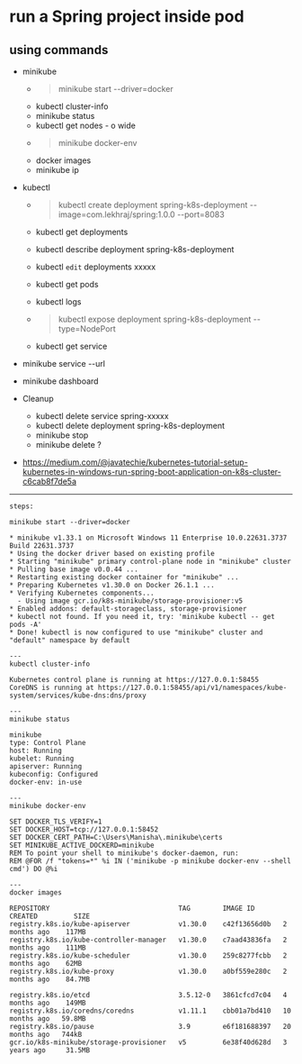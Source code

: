 # run a Spring project inside pod
## using commands 

- minikube
  - > minikube start --driver=docker
  - kubectl cluster-info
  - minikube status
  - kubectl get nodes - o wide
  - > minikube docker-env
  - docker images
  - minikube ip
- kubectl
  - > kubectl create deployment spring-k8s-deployment --image=com.lekhraj/spring:1.0.0 --port=8083
  - kubectl get deployments
  - kubectl describe deployment spring-k8s-deployment
  - kubectl `edit` deployments xxxxx
  
  - kubectl get pods
  - kubectl logs <pod-name>
  
  - > kubectl expose deployment spring-k8s-deployment --type=NodePort
  - kubectl get service

- minikube service <service-name> --url
- minikube dashboard

- Cleanup
  - kubectl delete service spring-xxxxx
  - kubectl delete deployment spring-k8s-deployment
  - minikube stop
  - minikube delete ?
  
- https://medium.com/@javatechie/kubernetes-tutorial-setup-kubernetes-in-windows-run-spring-boot-application-on-k8s-cluster-c6cab8f7de5a  

--- 
```
steps:

minikube start --driver=docker

* minikube v1.33.1 on Microsoft Windows 11 Enterprise 10.0.22631.3737 Build 22631.3737
* Using the docker driver based on existing profile
* Starting "minikube" primary control-plane node in "minikube" cluster
* Pulling base image v0.0.44 ...
* Restarting existing docker container for "minikube" ...
* Preparing Kubernetes v1.30.0 on Docker 26.1.1 ...
* Verifying Kubernetes components...
  - Using image gcr.io/k8s-minikube/storage-provisioner:v5
* Enabled addons: default-storageclass, storage-provisioner
* kubectl not found. If you need it, try: 'minikube kubectl -- get pods -A'
* Done! kubectl is now configured to use "minikube" cluster and "default" namespace by default

---
kubectl cluster-info

Kubernetes control plane is running at https://127.0.0.1:58455
CoreDNS is running at https://127.0.0.1:58455/api/v1/namespaces/kube-system/services/kube-dns:dns/proxy

---
minikube status

minikube
type: Control Plane
host: Running
kubelet: Running
apiserver: Running
kubeconfig: Configured
docker-env: in-use

---
minikube docker-env

SET DOCKER_TLS_VERIFY=1
SET DOCKER_HOST=tcp://127.0.0.1:58452
SET DOCKER_CERT_PATH=C:\Users\Manisha\.minikube\certs
SET MINIKUBE_ACTIVE_DOCKERD=minikube
REM To point your shell to minikube's docker-daemon, run:
REM @FOR /f "tokens=*" %i IN ('minikube -p minikube docker-env --shell cmd') DO @%i

---
docker images

REPOSITORY                                TAG        IMAGE ID       CREATED         SIZE
registry.k8s.io/kube-apiserver            v1.30.0    c42f13656d0b   2 months ago    117MB
registry.k8s.io/kube-controller-manager   v1.30.0    c7aad43836fa   2 months ago    111MB
registry.k8s.io/kube-scheduler            v1.30.0    259c8277fcbb   2 months ago    62MB
registry.k8s.io/kube-proxy                v1.30.0    a0bf559e280c   2 months ago    84.7MB

registry.k8s.io/etcd                      3.5.12-0   3861cfcd7c04   4 months ago    149MB
registry.k8s.io/coredns/coredns           v1.11.1    cbb01a7bd410   10 months ago   59.8MB
registry.k8s.io/pause                     3.9        e6f181688397   20 months ago   744kB
gcr.io/k8s-minikube/storage-provisioner   v5         6e38f40d628d   3 years ago     31.5MB

```